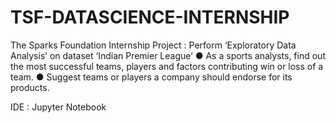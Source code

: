 # TSF-DATASCIENCE-INTERNSHIP
The Sparks Foundation Internship Project : Perform ‘Exploratory Data Analysis’ on dataset ‘Indian Premier League’
● As a sports analysts, find out the most successful teams, players and factors contributing win or loss of a team.
● Suggest teams or players a company should endorse for its products.

IDE : Jupyter Notebook
